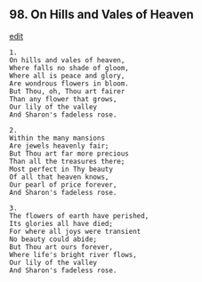 
## 98.  On Hills and Vales of Heaven
[edit](https://docs.google.com/document/d/1PXmTjFoqXy9Dh5L1cs2BJGm5XYI5N84d/edit?mode=html)




    1.
    On hills and vales of heaven, 
    Where falls no shade of gloom, 
    Where all is peace and glory, 
    Are wondrous flowers in bloom. 
    But Thou, oh, Thou art fairer 
    Than any flower that grows, 
    Our lily of the valley 
    And Sharon's fadeless rose. 

    2.
    Within the many mansions 
    Are jewels heavenly fair; 
    But Thou art far more precious 
    Than all the treasures there; 
    Most perfect in Thy beauty 
    Of all that heaven knows, 
    Our pearl of price forever, 
    And Sharon's fadeless rose. 

    3.
    The flowers of earth have perished, 
    Its glories all have died; 
    For where all joys were transient 
    No beauty could abide; 
    But Thou art ours forever, 
    Where life's bright river flows, 
    Our lily of the valley 
    And Sharon's fadeless rose.
